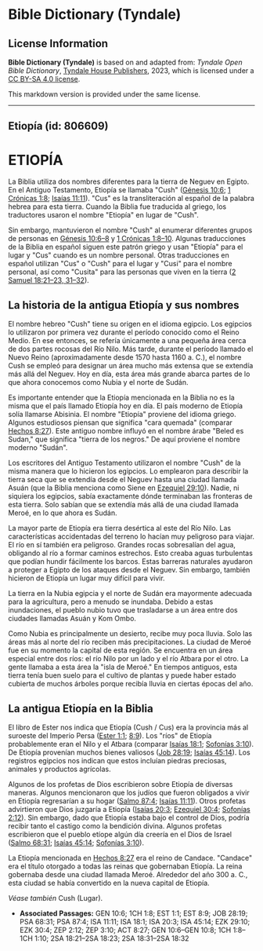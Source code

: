 # Bible Dictionary (Tyndale)

## License Information

**Bible Dictionary (Tyndale)** is based on and adapted from: _Tyndale Open Bible Dictionary_, [Tyndale House Publishers](https://tyndaleopenresources.com/), 2023, which is licensed under a [CC BY-SA 4.0 license](https://creativecommons.org/licenses/by-sa/4.0/legalcode.en).

This markdown version is provided under the same license.



--------------------------------

## Etiopía (id: 806609)

ETIOPÍA
=======

La Biblia utiliza dos nombres diferentes para la tierra de Neguev en Egipto. En el Antiguo Testamento, Etiopía se llamaba "Cush" ([Génesis 10:6](https://ref.ly/Gen10:6); [1 Crónicas 1:8](https://ref.ly/1Chr1:8); [Isaías 11:11](https://ref.ly/Isa11:11)). "Cus" es la transliteración al español de la palabra hebrea para esta tierra. Cuando la Biblia fue traducida al griego, los traductores usaron el nombre "Etiopía" en lugar de "Cush".

Sin embargo, mantuvieron el nombre "Cush" al enumerar diferentes grupos de personas en [Génesis 10:6–8](https://ref.ly/Gen10:6-Gen10:8) y [1 Crónicas 1:8–10](https://ref.ly/1Chr1:8-1Chr1:10). Algunas traducciones de la Biblia en español siguen este patrón griego y usan "Etiopía" para el lugar y "Cus" cuando es un nombre personal. Otras traducciones en español utilizan "Cus" o "Cush" para el lugar y "Cusi" para el nombre personal, así como "Cusita" para las personas que viven en la tierra ([2 Samuel 18:21–23, 31–32](https://ref.ly/2Sam18:21-2Sam18:23,2Sam18:31-2Sam18:32)).

La historia de la antigua Etiopía y sus nombres
-----------------------------------------------

El nombre hebreo "Cush" tiene su origen en el idioma egipcio. Los egipcios lo utilizaron por primera vez durante el período conocido como el Reino Medio. En ese entonces, se refería únicamente a una pequeña área cerca de dos partes rocosas del Río Nilo. Más tarde, durante el período llamado el Nuevo Reino (aproximadamente desde 1570 hasta 1160 a. C.), el nombre Cush se empleó para designar un área mucho más extensa que se extendía más allá del Neguev. Hoy en día, esta área más grande abarca partes de lo que ahora conocemos como Nubia y el norte de Sudán.

Es importante entender que la Etiopía mencionada en la Biblia no es la misma que el país llamado Etiopía hoy en día. El país moderno de Etiopía solía llamarse Abisinia. El nombre "Etiopía" proviene del idioma griego. Algunos estudiosos piensan que significa "cara quemada" (comparar [Hechos 8:27](https://ref.ly/Acts8:27)). Este antiguo nombre influyó en el nombre árabe "Beled es Sudan," que significa "tierra de los negros." De aquí proviene el nombre moderno "Sudán".

Los escritores del Antiguo Testamento utilizaron el nombre "Cush" de la misma manera que lo hicieron los egipcios. Lo emplearon para describir la tierra seca que se extendía desde el Neguev hasta una ciudad llamada Asuán (que la Biblia menciona como Siene en [Ezequiel 29:10](https://ref.ly/Ezek29:10)). Nadie, ni siquiera los egipcios, sabía exactamente dónde terminaban las fronteras de esta tierra. Solo sabían que se extendía más allá de una ciudad llamada Meroé, en lo que ahora es Sudán.

La mayor parte de Etiopía era tierra desértica al este del Río Nilo. Las características accidentadas del terreno lo hacían muy peligroso para viajar. El río en sí también era peligroso. Grandes rocas sobresalían del agua, obligando al río a formar caminos estrechos. Esto creaba aguas turbulentas que podían hundir fácilmente los barcos. Estas barreras naturales ayudaron a proteger a Egipto de los ataques desde el Neguev. Sin embargo, también hicieron de Etiopía un lugar muy difícil para vivir.

La tierra en la Nubia egipcia y el norte de Sudán era mayormente adecuada para la agricultura, pero a menudo se inundaba. Debido a estas inundaciones, el pueblo nubio tuvo que trasladarse a un área entre dos ciudades llamadas Asuán y Kom Ombo.

Como Nubia es principalmente un desierto, recibe muy poca lluvia. Solo las áreas más al norte del río reciben más precipitaciones. La ciudad de Meroé fue en su momento la capital de esta región. Se encuentra en un área especial entre dos ríos: el río Nilo por un lado y el río Atbara por el otro. La gente llamaba a esta área la "isla de Meroé." En tiempos antiguos, esta tierra tenía buen suelo para el cultivo de plantas y puede haber estado cubierta de muchos árboles porque recibía lluvia en ciertas épocas del año.

La antigua Etiopía en la Biblia
-------------------------------

El libro de Ester nos indica que Etiopía (Cush / Cus) era la provincia más al suroeste del Imperio Persa ([Ester 1:1](https://ref.ly/Esth1:1); [8:9](https://ref.ly/Esth8:9)). Los "ríos" de Etiopía probablemente eran el Nilo y el Atbara (comparar [Isaías 18:1](https://ref.ly/Isa18:1); [Sofonías 3:10](https://ref.ly/Zeph3:10)). De Etiopía provenían muchos bienes valiosos ([Job 28:19](https://ref.ly/Job28:19); [Isaías 45:14](https://ref.ly/Isa45:14)). Los registros egipcios nos indican que estos incluían piedras preciosas, animales y productos agrícolas.

Algunos de los profetas de Dios escribieron sobre Etiopía de diversas maneras. Algunos mencionaron que los judíos que fueron obligados a vivir en Etiopía regresarían a su hogar ([Salmo 87:4](https://ref.ly/Ps87:4); [Isaías 11:11](https://ref.ly/Isa11:11)). Otros profetas advirtieron que Dios juzgaría a Etiopía ([Isaías 20:3](https://ref.ly/Isa20:3); [Ezequiel 30:4](https://ref.ly/Ezek30:4); [Sofonías 2:12](https://ref.ly/Zeph2:12)). Sin embargo, dado que Etiopía estaba bajo el control de Dios, podría recibir tanto el castigo como la bendición divina. Algunos profetas escribieron que el pueblo etíope algún día creería en el Dios de Israel ([Salmo 68:31](https://ref.ly/Ps68:31); [Isaías 45:14](https://ref.ly/Isa45:14); [Sofonías 3:10](https://ref.ly/Zeph3:10)).

La Etiopía mencionada en [Hechos 8:27](https://ref.ly/Acts8:27) era el reino de Candace. "Candace" era el título otorgado a todas las reinas que gobernaban Etiopía. La reina gobernaba desde una ciudad llamada Meroé. Alrededor del año 300 a. C., esta ciudad se había convertido en la nueva capital de Etiopía.

*Véase también* Cush (Lugar).

* **Associated Passages:** GEN 10:6; 1CH 1:8; EST 1:1; EST 8:9; JOB 28:19; PSA 68:31; PSA 87:4; ISA 11:11; ISA 18:1; ISA 20:3; ISA 45:14; EZK 29:10; EZK 30:4; ZEP 2:12; ZEP 3:10; ACT 8:27; GEN 10:6–GEN 10:8; 1CH 1:8–1CH 1:10; 2SA 18:21–2SA 18:23; 2SA 18:31–2SA 18:32

